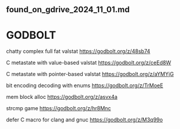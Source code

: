 ## found_on_gdrive_2024_11_01.md
# GODBOLT

chatty complex full fat valstat
https://godbolt.org/z/48sb74

C metastate with value-based valstat
https://godbolt.org/z/ceEd8W

C metastate with pointer-based valstat
https://godbolt.org/z/aYMYjG

bit encoding decoding with enums
https://godbolt.org/z/TrMoeE

mem block alloc
https://godbolt.org/z/asvx4a

strcmp game
https://godbolt.org/z/hr8Mnc

defer C macro for clang and gnuc
https://godbolt.org/z/M3q99o
